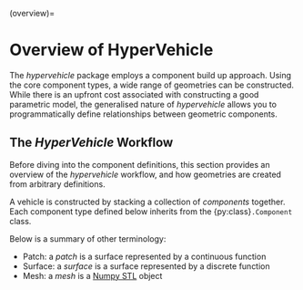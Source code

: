 (overview)=
# Overview of HyperVehicle

The *hypervehicle* package employs a component build up approach. 
Using the core component types, a wide range of geometries can 
be constructed. While there is an upfront cost associated with 
constructing a good parametric model, the generalised nature of 
*hypervehicle* allows you to programmatically define relationships 
between geometric components.


## The *HyperVehicle* Workflow
Before diving into the component definitions, this section provides
an overview of the *hypervehicle* workflow, and how geometries are
created from arbitrary definitions.

A vehicle is constructed by stacking a collection of *components* 
together. Each component type defined below inherits from the 
{py:class}`.Component` class.

Below is a summary of other terminology:
- Patch: a *patch* is a surface represented by a continuous function
- Surface: a *surface* is a surface represented by a discrete function
- Mesh: a *mesh* is a [Numpy STL](https://numpy-stl.readthedocs.io/en/latest/stl.html#stl-mesh) object

